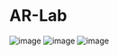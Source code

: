 # AR-Lab
![image](https://github.com/user-attachments/assets/27f92c43-4b54-4024-9910-7a387d161391)
![image](https://github.com/user-attachments/assets/438b3f2d-f856-4f4f-bd1d-a5ef262dc943)
![image](https://github.com/user-attachments/assets/2523678e-b962-447a-9645-2b5ffdbf4d41)
